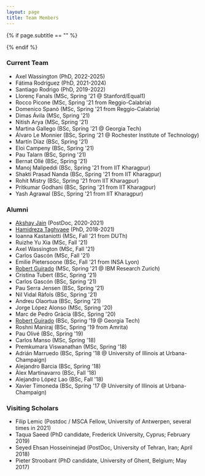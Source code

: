 ```yaml
---
layout: page
title: Team Members
---
```


{% if page.subtitle == "" %}
<div class="empty_subtitle"></div>
{% endif %}

### Current Team

- Axel Wassington (PhD, 2022-2025)
- Fátima Rodríguez (PhD, 2021-2024)
- Santiago Rodrigo (PhD, 2019-2022)
- Llorenç Fanals (MSc, Spring '21 @ Stanford/Equal1)
- Rocco Picone (MSc, Spring '21 from Reggio-Calabria)
- Domenico Spanò (MSc, Spring '21 from Reggio-Calabria)
- Dimas Ávila (MSc, Spring '21)
- Nitish Arya (MSc, Spring '21)
- Martina Gallego (BSc, Spring '21 @ Georgia Tech)
- Álvaro Le Monnier (BSc, Spring '21 @ Rochester Institute of Technology)
- Martín Díaz (BSc, Spring '21)
- Eloi Campeny (BSc, Spring '21)
- Pau Talarn (BSc, Spring '21)
- Bernat Ollé (BSc, Spring '21)
- Manoj Malipeddi (BSc, Spring '21 from IIT Kharagpur)
- Shakti Prasad Nanda (BSc, Spring '21 from IIT Kharagpur)
- Rohit Mistry (BSc, Spring '21 from IIT Kharagpur)
- Pritkumar Godhani (BSc, Spring '21 from IIT Kharagpur)
- Yash Agrawal (BSc, Spring '21 from IIT Kharagpur)


### Alumni

- [Akshay Jain](https://www.linkedin.com/in/akshay91jain) (PostDoc, 2020-2021)
- [Hamidreza Taghvaee](https://www.nottingham.ac.uk/research/groups/ggiemr/people/hamidreza.taghvaee) (PhD, 2018-2021)
- Ioanna Kastaniotti (MSc, Fall '21 from DUTh)
- Ruizhe Yu Xia (MSc, Fall '21)
- Axel Wassington (MSc, Fall '21)
- Carlos Gascón (MSc, Fall '21)
- Emilie Pietersoone (BSc, Fall '21 from INSA Lyon)
- [Robert Guirado](https://gea.ssr.upm.es/equipo/robert-guirado/) (MSc, Spring '21 @ IBM Research Zurich)
- Cristina Tubert (BSc, Spring '21)
- Carlos Gascón (BSc, Spring '21)
- Pau Serra Jensen (BSc, Spring '21)
- Nil Vidal Ràfols (BSc, Spring '21)
- Andreu Olaortua (BSc, Spring '21)
- Jorge López Alonso (MSc, Spring '20)
- Marc de Pedro Gràcia (BSc, Spring '20)
- [Robert Guirado](https://gea.ssr.upm.es/equipo/robert-guirado/) (BSc, Spring '19 @ Georgia Tech)
- Roshni Maniraj (BSc, Spring '19 from Amrita)
- Pau Olivé (BSc, Spring '19)
- Carlos Manso (MSc, Spring '18)
- Premkumara Viswanathan (MSc, Spring '18)
- Adrián Marruedo (BSc, Spring '18 @ University of Illinois at Urbana-Champaign)
- Alejandro Barcia (BSc, Spring '18)
- Àlex Martinavarro (BSc, Fall '18)
- Alejandro López Lao (BSc, Fall '18)
- Xavier Timoneda (BSc, Spring '17 @ University of Illinois at Urbana-Champaign)



### Visiting Scholars

- Filip Lemic (Postdoc / MSCA Fellow, University of Antwerpen, several times in 2021)
- Taqua Saeed (PhD candidate, Frederick University, Cyprus; February 2019)
- Seyed Ehsan Hosseininejad (PostDoc, University of Tehran, Iran; April 2018)
- Pieter Stroobant (PhD candidate, University of Ghent, Belgium; May 2017)



